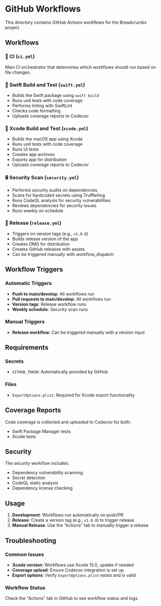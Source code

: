 # GitHub Workflows

This directory contains GitHub Actions workflows for the Breadcrumbs project.

## Workflows

### 🚀 CI (`ci.yml`)
Main CI orchestrator that determines which workflows should run based on file changes.

### 🔨 Swift Build and Test (`swift.yml`)
- Builds the Swift package using `swift build`
- Runs unit tests with code coverage
- Performs linting with SwiftLint
- Checks code formatting
- Uploads coverage reports to Codecov

### 📱 Xcode Build and Test (`xcode.yml`)
- Builds the macOS app using Xcode
- Runs unit tests with code coverage
- Runs UI tests
- Creates app archives
- Exports app for distribution
- Uploads coverage reports to Codecov

### 🔒 Security Scan (`security.yml`)
- Performs security audits on dependencies
- Scans for hardcoded secrets using TruffleHog
- Runs CodeQL analysis for security vulnerabilities
- Reviews dependencies for security issues
- Runs weekly on schedule

### 🚀 Release (`release.yml`)
- Triggers on version tags (e.g., `v1.0.0`)
- Builds release version of the app
- Creates DMG for distribution
- Creates GitHub releases with assets
- Can be triggered manually with workflow_dispatch

## Workflow Triggers

### Automatic Triggers
- **Push to main/develop**: All workflows run
- **Pull requests to main/develop**: All workflows run
- **Version tags**: Release workflow runs
- **Weekly schedule**: Security scan runs

### Manual Triggers
- **Release workflow**: Can be triggered manually with a version input

## Requirements

### Secrets
- `GITHUB_TOKEN`: Automatically provided by GitHub

### Files
- `ExportOptions.plist`: Required for Xcode export functionality

## Coverage Reports

Code coverage is collected and uploaded to Codecov for both:
- Swift Package Manager tests
- Xcode tests

## Security

The security workflow includes:
- Dependency vulnerability scanning
- Secret detection
- CodeQL static analysis
- Dependency license checking

## Usage

1. **Development**: Workflows run automatically on push/PR
2. **Release**: Create a version tag (e.g., `v1.0.0`) to trigger release
3. **Manual Release**: Use the "Actions" tab to manually trigger a release

## Troubleshooting

### Common Issues
- **Xcode version**: Workflows use Xcode 15.0, update if needed
- **Coverage upload**: Ensure Codecov integration is set up
- **Export options**: Verify `ExportOptions.plist` exists and is valid

### Workflow Status
Check the "Actions" tab in GitHub to see workflow status and logs.
